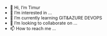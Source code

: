 - 👋 Hi, I’m Timur
- 👀 I’m interested in ...
- 🌱 I’m currently learning GIT&AZURE DEVOPS
- 💞️ I’m looking to collaborate on ...
- 📫 How to reach me ...

<!---
ImTimIs/ImTimIs is a ✨ special ✨ repository because its `README.md` (this file) appears on your GitHub profile.
You can click the Preview link to take a look at your changes.
--->
